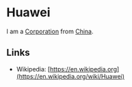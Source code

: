 # Huawei

I am a [Corporation](240000000.md) from [China](140000057.md).

## Links

- Wikipedia: [https://en.wikipedia.org](https://en.wikipedia.org/wiki/Huawei)
